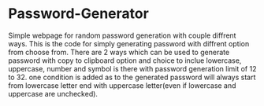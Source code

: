 # Password-Generator
Simple webpage for random password generation with couple diffrent ways.
This is the code for simply generating password with diffrent option from choose from.
There are 2 ways which can be used to generate password with copy to clipboard option and choice to inclue lowercase, uppercase, number and symbol is there with password
generation limit of 12 to 32.
one condition is added as to the generated password will always start from lowercase letter end with uppercase letter(even if lowercase and uppercase are unchecked).

